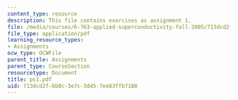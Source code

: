 ```yaml
---
content_type: resource
description: This file contains exercises as assignment 1.
file: /media/courses/6-763-applied-superconductivity-fall-2005/713dcd2f6b8c3e7c3d457ee83ffb7180_ps1.pdf
file_type: application/pdf
learning_resource_types:
- Assignments
ocw_type: OCWFile
parent_title: Assignments
parent_type: CourseSection
resourcetype: Document
title: ps1.pdf
uid: 713dcd2f-6b8c-3e7c-3d45-7ee83ffb7180
---
```

